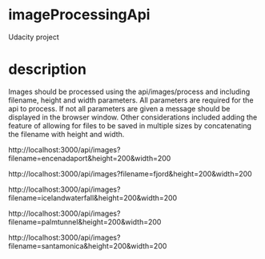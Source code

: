 # imageProcessingApi
Udacity project

# description
Images should be processed using the api/images/process and including filename, height and width parameters. All parameters are required for the api to process. If not all parameters are given a message should be displayed in the browser window. Other considerations included adding the feature of allowing for files to be saved in multiple sizes by concatenating the filename with height and width. 

http://localhost:3000/api/images?filename=encenadaport&height=200&width=200

http://localhost:3000/api/images?filename=fjord&height=200&width=200

http://localhost:3000/api/images?filename=icelandwaterfall&height=200&width=200

http://localhost:3000/api/images?filename=palmtunnel&height=200&width=200

http://localhost:3000/api/images?filename=santamonica&height=200&width=200